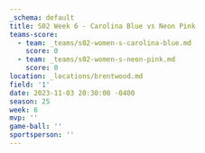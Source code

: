 ```yaml
---
_schema: default
title: S02 Week 6 - Carolina Blue vs Neon Pink
teams-score:
  - team: _teams/s02-women-s-carolina-blue.md
    score: 0
  - team: _teams/s02-women-s-neon-pink.md
    score: 0
location: _locations/brentwood.md
field: '1'
date: 2023-11-03 20:30:00 -0400
season: 25
week: 6
mvp: ''
game-ball: ''
sportsperson: ''
---
```

